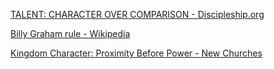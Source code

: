 
[TALENT: CHARACTER OVER COMPARISON - Discipleship.org](https://discipleship.org/blog/talent-character-over-comparison/?mc_cid=0718b60c09)

[Billy Graham rule - Wikipedia](https://en.m.wikipedia.org/wiki/Billy_Graham_rule)

[Kingdom Character: Proximity Before Power - New Churches](https://www.newchurches.com/resource/kingdom-character-proximity-before-power/?_hsmi=305988394)
